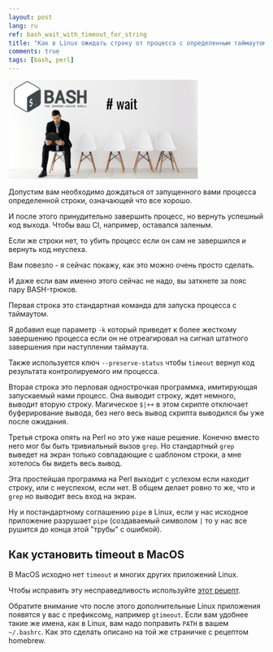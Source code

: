 ```yaml
---
layout: post
lang: ru
ref: bash_wait_with_timeout_for_string
title: "Как в Linux ожидать строку от процесса с определенным таймаутом"
comments: true
tags: [bash, perl]
---
```

![](/images/bash_timeout.png)

Допустим вам необходимо дождаться от запущенного вами процесса определенной строки,
означающей что все хорошо. 

И после этого принудительно завершить процесс, но вернуть успешный код выхода.
Чтобы ваш CI, например, оставался заленым.

Если же строки нет, то убить процесс если он сам не завершился и вернуть
код неуспеха.

Вам повезло - я сейчас покажу, как это можно очень просто сделать.

И даже если вам именно этого сейчас не надо, вы заткнете за пояс пару BASH-трюков.

<script src="https://gist.github.com/andgineer/2555ba583bc675bf63e0fa399c627851.js"></script>

Первая строка это стандартная команда для запуска процесса с таймаутом.

Я добавил еще параметр `-k` который приведет к более жесткому завершению процесса
если он не отреагировал на сигнал штатного завершения при наступлении таймаута.

Также используется ключ `--preserve-status` чтобы `timeout` вернул код результата
контролируемого им процесса.

Вторая строка это перловая однострочкая программка, имитирующая запускаемый нами процесс.
Она выводит строку, ждет немного, выводит вторую строку. Магическое `$|++` в этом скрипте
отключает буферирование вывода, без него весь вывод скрипта выводился бы уже после
ожидания.

Третья строка опять на Perl но это уже наше решение. Конечно вместо него мог бы быть
тривиальный вызов `grep`. Но стандартный `grep` выведет на экран только совпадающие
с шаблоном строки, а мне хотелось бы видеть весь вывод.

Эта простейшая программа на Perl выходит с успехом если находит строку, или с неуспехом, 
если нет.
В общем делает ровно то же, что и `grep` но выводит весь вход на экран.

Ну и постандартному соглашению `pipe` в Linux, если у нас исходное приложение разрушает
`pipe` (создаваемый символом `|` то у нас все рушится до конца этой "трубы" с ошибкой).

## Как установить timeout в MacOS

В MacOS исходно нет `timeout` и многих других приложений Linux.

Чтобы исправить эту несправедливость используйте [этот рецепт](https://formulae.brew.sh/formula/coreutils).

Обратите внимание что после этого дополнительные Linux приложения
 появятся у вас с префиксом`g`, например `gtimeout`.
Если вам удобнее такие же имена, как в Linux, вам надо поправить `PATH` 
в вашем `~/.bashrc`.
Как это сделать описано на той же страничке с рецептом homebrew.
